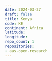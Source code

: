 ```yaml
---
date: 2024-03-27
draft: false
title: Kenya
code: KE
continent: Africa
latitude:
longitude:
repo_count: 1
repositories:
- aas-open-research
---
```



